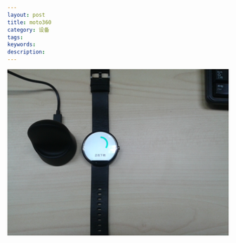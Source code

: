 ```yaml
---
layout: post
title: moto360
category: 设备
tags:
keywords:
description:
---
```


![](/images/moto360.jpg)
